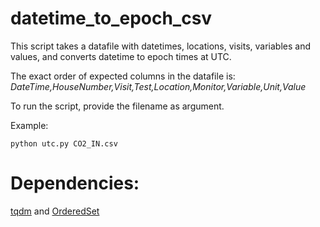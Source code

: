 # datetime_to_epoch_csv
This script takes a datafile with datetimes, locations, visits, variables and values, and converts datetime to epoch times at UTC.

The exact order of expected columns in the datafile is:
_DateTime,HouseNumber,Visit,Test,Location,Monitor,Variable,Unit,Value_

To run the script, provide the filename as argument. 

Example:

```
python utc.py CO2_IN.csv
```

# Dependencies:
[tqdm](https://github.com/tqdm/tqdm) and [OrderedSet](https://pypi.org/project/orderedset/)

